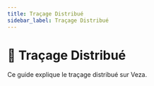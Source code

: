 ```yaml
---
title: Traçage Distribué
sidebar_label: Traçage Distribué
---
```


# 🔎 Traçage Distribué

Ce guide explique le traçage distribué sur Veza. 